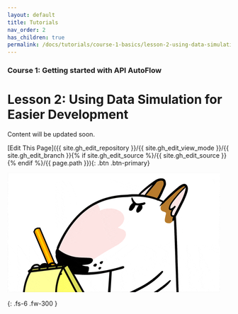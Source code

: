 ```yaml
---
layout: default
title: Tutorials
nav_order: 2
has_children: true
permalink: /docs/tutorials/course-1-basics/lesson-2-using-data-simulation-for-easier-development
---
```


### Course 1: Getting started with API AutoFlow

# Lesson 2: Using Data Simulation for Easier Development


Content will be updated soon.

[Edit This Page]({{ site.gh_edit_repository }}/{{ site.gh_edit_view_mode }}/{{ site.gh_edit_branch }}{% if site.gh_edit_source %}/{{ site.gh_edit_source }}{% endif %}/{{ page.path }}){: .btn .btn-primary}


![Be the First](/assets/images/blank-page.gif)


{: .fs-6 .fw-300 }